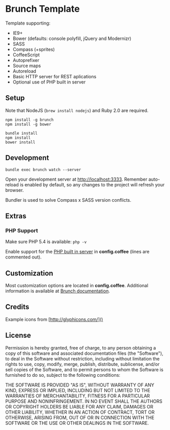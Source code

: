 Brunch Template
===============

Template supporting:
  
  - IE9+
  - Bower (defaults: console polyfill, jQuery and Modernizr)
  - SASS
  - Compass (+sprites)
  - CoffeeScript
  - Autoprefixer
  - Source maps
  - Autoreload
  - Basic HTTP server for REST aplications
  - Optional use of PHP built in server

Setup
-----
Note that NodeJS (`brew install nodejs`) and Ruby 2.0 are required.
    
    npm install -g brunch
    npm install -g bower

    bundle install
    npm install
    bower install

Development
-----------

    bundle exec brunch watch --server

Open your development server at [http://localhost:3333](). Remember auto-reload is enabled by default, so any changes to the project will refresh your browser.

Bundler is used to solve Compass x SASS version conflicts.

Extras
------

### PHP Support

Make sure PHP 5.4 is available: `php -v`

Enable support for the [PHP built in server](http://php.net/manual/en/features.commandline.webserver.php) in **config.coffee** (lines are commented out).

Customization
-------------

Most customization options are located in **config.coffee**. Additional information is available at [Brunch documentation](https://github.com/brunch/brunch/blob/stable/docs/config.md).


Credits
-------
Example icons from [http://glyphicons.com/]()


License
-------

Permission is hereby granted, free of charge, to any person obtaining a copy of this software and associated documentation files (the "Software"), to deal in the Software without restriction, including without limitation the rights to use, copy, modify, merge, publish, distribute, sublicense, and/or sell copies of the Software, and to permit persons to whom the Software is furnished to do so, subject to the following conditions:

THE SOFTWARE IS PROVIDED "AS IS", WITHOUT WARRANTY OF ANY KIND, EXPRESS OR IMPLIED, INCLUDING BUT NOT LIMITED TO THE WARRANTIES OF MERCHANTABILITY, FITNESS FOR A PARTICULAR PURPOSE AND NONINFRINGEMENT. IN NO EVENT SHALL THE AUTHORS OR COPYRIGHT HOLDERS BE LIABLE FOR ANY CLAIM, DAMAGES OR OTHER LIABILITY, WHETHER IN AN ACTION OF CONTRACT, TORT OR OTHERWISE, ARISING FROM, OUT OF OR IN CONNECTION WITH THE SOFTWARE OR THE USE OR OTHER DEALINGS IN THE SOFTWARE.
